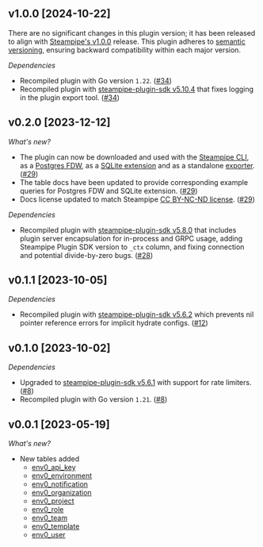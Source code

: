## v1.0.0 [2024-10-22]

There are no significant changes in this plugin version; it has been released to align with [Steampipe's v1.0.0](https://steampipe.io/changelog/steampipe-cli-v1-0-0) release. This plugin adheres to [semantic versioning](https://semver.org/#semantic-versioning-specification-semver), ensuring backward compatibility within each major version.

_Dependencies_

- Recompiled plugin with Go version `1.22`. ([#34](https://github.com/turbot/steampipe-plugin-env0/pull/34))
- Recompiled plugin with [steampipe-plugin-sdk v5.10.4](https://github.com/turbot/steampipe-plugin-sdk/blob/develop/CHANGELOG.md#v5104-2024-08-29) that fixes logging in the plugin export tool. ([#34](https://github.com/turbot/steampipe-plugin-env0/pull/34))

## v0.2.0 [2023-12-12]

_What's new?_

- The plugin can now be downloaded and used with the [Steampipe CLI](https://steampipe.io/docs), as a [Postgres FDW](https://steampipe.io/docs/steampipe_postgres/overview), as a [SQLite extension](https://steampipe.io/docs//steampipe_sqlite/overview) and as a standalone [exporter](https://steampipe.io/docs/steampipe_export/overview). ([#29](https://github.com/turbot/steampipe-plugin-env0/pull/29))
- The table docs have been updated to provide corresponding example queries for Postgres FDW and SQLite extension. ([#29](https://github.com/turbot/steampipe-plugin-env0/pull/29))
- Docs license updated to match Steampipe [CC BY-NC-ND license](https://github.com/turbot/steampipe-plugin-env0/blob/main/docs/LICENSE). ([#29](https://github.com/turbot/steampipe-plugin-env0/pull/29))

_Dependencies_

- Recompiled plugin with [steampipe-plugin-sdk v5.8.0](https://github.com/turbot/steampipe-plugin-sdk/blob/main/CHANGELOG.md#v580-2023-12-11) that includes plugin server encapsulation for in-process and GRPC usage, adding Steampipe Plugin SDK version to `_ctx` column, and fixing connection and potential divide-by-zero bugs. ([#28](https://github.com/turbot/steampipe-plugin-env0/pull/28))

## v0.1.1 [2023-10-05]

_Dependencies_

- Recompiled plugin with [steampipe-plugin-sdk v5.6.2](https://github.com/turbot/steampipe-plugin-sdk/blob/main/CHANGELOG.md#v562-2023-10-03) which prevents nil pointer reference errors for implicit hydrate configs. ([#12](https://github.com/turbot/steampipe-plugin-env0/pull/12))

## v0.1.0 [2023-10-02]

_Dependencies_

- Upgraded to [steampipe-plugin-sdk v5.6.1](https://github.com/turbot/steampipe-plugin-sdk/blob/main/CHANGELOG.md#v561-2023-09-29) with support for rate limiters. ([#8](https://github.com/turbot/steampipe-plugin-env0/pull/8))
- Recompiled plugin with Go version `1.21`. ([#8](https://github.com/turbot/steampipe-plugin-env0/pull/8))

## v0.0.1 [2023-05-19]

_What's new?_

- New tables added
  - [env0_api_key](https://hub.steampipe.io/plugins/turbot/env0/tables/env0_api_key)
  - [env0_environment](https://hub.steampipe.io/plugins/turbot/env0/tables/env0_environment)
  - [env0_notification](https://hub.steampipe.io/plugins/turbot/env0/tables/env0_notification)
  - [env0_organization](https://hub.steampipe.io/plugins/turbot/env0/tables/env0_organization)
  - [env0_project](https://hub.steampipe.io/plugins/turbot/env0/tables/env0_project)
  - [env0_role](https://hub.steampipe.io/plugins/turbot/env0/tables/env0_role)
  - [env0_team](https://hub.steampipe.io/plugins/turbot/env0/tables/env0_team)
  - [env0_template](https://hub.steampipe.io/plugins/turbot/env0/tables/env0_template)
  - [env0_user](https://hub.steampipe.io/plugins/turbot/env0/tables/env0_user)
